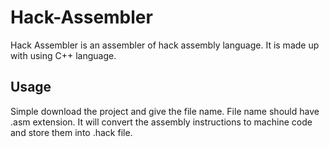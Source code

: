 # Hack-Assembler
Hack Assembler is an assembler of hack assembly language. It is made up with using C++ language. 

## Usage
Simple download the project and give the file name. File name should have .asm extension. It will convert the assembly instructions to machine code and store them into <filename>.hack file.

